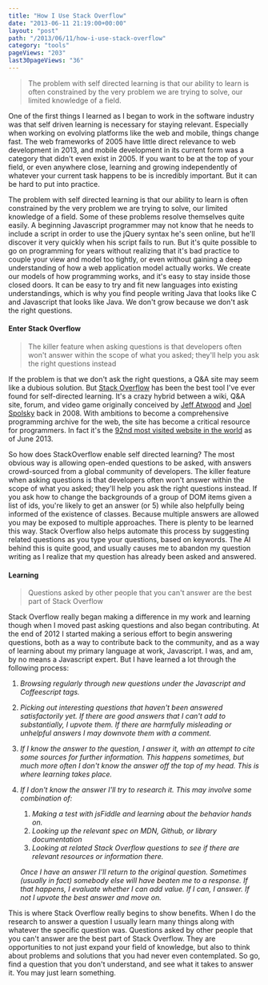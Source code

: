 ```yaml
---
title: "How I Use Stack Overflow"
date: "2013-06-11 21:19:00+00:00"
layout: "post"
path: "/2013/06/11/how-i-use-stack-overflow"
category: "tools"
pageViews: "203"
last30pageViews: "36"
---
```


>The problem with self directed learning is that our ability to learn is often constrained by the very problem we are trying to solve, our limited knowledge of a field.

One of the first things I learned as I began to work in the software industry was that self driven learning is necessary for staying relevant.  Especially when working on evolving platforms like the web and mobile, things change fast.  The web frameworks of 2005 have little direct relevance to web development in 2013, and mobile development in its current form was a category that didn't even exist in 2005.  If you want to be at the top of your field, or even anywhere close, learning and growing independently of whatever your current task happens to be is incredibly important.  But it can be hard to put into practice.

<!-- more -->

The problem with self directed learning is that our ability to learn is often constrained by the very problem we are trying to solve, our limited knowledge of a field. Some of these problems resolve themselves quite easily.  A beginning Javascript programmer may not know that he needs to include a script in order to use the jQuery syntax he's seen online, but he'll discover it very quickly when his script fails to run.  But it's quite possible to go on programming for years without realizing that it's bad practice to couple your view and model too tightly, or even without gaining a deep understanding of how a web application model actually works. We create our models of how programming works, and it's easy to stay inside those closed doors.  It can be easy to try and fit new languages into existing understandings, which is why you find people writing Java that looks like C and Javascript that looks like Java.  We don't grow because we don't ask the right questions.

#### Enter Stack Overflow

> The killer feature when asking questions is that developers often won't answer within the scope of what you asked; they'll help you ask the right questions instead

If the problem is that we don't ask the right questions, a Q&A site may seem like a dubious solution.  But [Stack Overflow][so] has been the best tool I've ever found for self-directed learning. It's a crazy hybrid between a wiki, Q&A site, forum, and video game originally conceived by [Jeff Atwood][ja] and [Joel Spolsky][js] back in 2008.  With ambitions to become a comprehensive programming archive for the web, the site has become a critical resource for programmers. In fact it's the [92nd most visited website in the world][alexa] as of June 2013.

So how does StackOverflow enable self directed learning?  The most obvious way is allowing open-ended questions to be asked, with answers crowd-sourced from a global community of developers.  The killer feature when asking questions is that developers often won't answer within the scope of what you asked; they'll help you ask the right questions instead.  If you ask how to change the backgrounds of a group of DOM items given a list of ids, you're likely to get an answer (or 5) while also helpfully being informed of the existence of classes.  Because multiple answers are allowed you may be exposed to multiple approaches. There is plenty to be learned this way.  Stack Overflow also helps automate this process by suggesting related questions as you type your questions, based on keywords.  The AI behind this is quite good, and usually causes me to abandon my question writing as I realize that my question has already been asked and answered.

#### Learning

> Questions asked by other people that you can't answer are the best part of Stack Overflow

Stack Overflow really began making a difference in my work and learning though when I moved past asking questions and also began contributing.  At the end of 2012 I started making a serious effort to begin answering questions, both as a way to contribute back to the community, and as a way of learning about my primary language at work, Javascript.  I was, and am, by no means a Javascript expert.  But I have learned a lot through the following process:

1. *Browsing regularly through new questions under the Javascript and Coffeescript tags.*

2. *Picking out interesting  questions that haven't been answered satisfactorily yet.  If there are good answers that I can't add to substantially, I upvote them.  If there are harmfully misleading or unhelpful answers I may downvote them with a comment.*

3. *If I know the answer to the question, I answer it, with an attempt to cite some sources for further information.  This happens sometimes, but much more often I don't know the answer off the top of my head.  This is where learning takes place.*

4. *If I don't know the answer I'll try to research it.  This may involve some combination of:*
    1. *Making a test with jsFiddle and learning about the behavior hands on.*
    2. *Looking up the relevant spec on MDN, Github, or library documentation*
    3. *Looking at related Stack Overflow questions to see if there are relevant resources or information there.*

    *Once I have an answer I'll return to the original question.  Sometimes (usually in fact) somebody else will have beaten me to a response. If that happens, I evaluate whether I can add value.  If I can, I answer. If not I upvote the best answer and move on.*

This is where Stack Overflow really begins to show benefits.  When I do the research to answer a question I usually learn many things along with whatever the specific question was. Questions asked by other people that you can't answer are the best part of Stack Overflow.  They are opportunities to not just expand your field of knowledge, but also to think about problems and solutions that you had never even contemplated.  So go, find a question that you don't understand, and see what it takes to answer it.  You may just learn something.


[so]:http://stackoverflow.com/
[ja]: http://www.codinghorror.com/blog/
[js]: http://www.joelonsoftware.com/
[alexa]: http://www.alexa.com/siteinfo/stackoverflow.com
